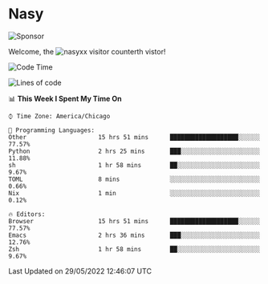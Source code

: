 # Nasy

<!--
<p align="center">
<img height="200" src="https://github-readme-stats.vercel.app/api?username=nasyxx&count_private=true&show_icons=true&theme=dracula&include_all_commits=true"/>
<img height="200" src="https://github-readme-stats.vercel.app/api/top-langs/?username=nasyxx&theme=dracula&hide=html,jupyter+notebook&count_private=true&show_icons=true"/>
</p>

  
----------------
-->

![Sponsor](https://img.shields.io/static/v1.svg?label=Sponsor&message=%E2%9D%A4&logo=GitHub&style=flat&color=pink)
 
Welcome, the ![nasyxx visitor counter](https://count.getloli.com/get/@nasyxx?theme=rule34)th vistor!
 
<!--START_SECTION:waka-->
![Code Time](http://img.shields.io/badge/Code%20Time-2%2C426%20hrs%201%20min-blue)

![Lines of code](https://img.shields.io/badge/From%20Hello%20World%20I%27ve%20Written-5%20Million%20lines%20of%20code-blue)

📊 **This Week I Spent My Time On** 

```text
⌚︎ Time Zone: America/Chicago

💬 Programming Languages: 
Other                    15 hrs 51 mins      ███████████████████░░░░░░   77.57% 
Python                   2 hrs 25 mins       ███░░░░░░░░░░░░░░░░░░░░░░   11.88% 
sh                       1 hr 58 mins        ██░░░░░░░░░░░░░░░░░░░░░░░   9.67% 
TOML                     8 mins              ░░░░░░░░░░░░░░░░░░░░░░░░░   0.66% 
Nix                      1 min               ░░░░░░░░░░░░░░░░░░░░░░░░░   0.12%

🔥 Editors: 
Browser                  15 hrs 51 mins      ███████████████████░░░░░░   77.57% 
Emacs                    2 hrs 36 mins       ███░░░░░░░░░░░░░░░░░░░░░░   12.76% 
Zsh                      1 hr 58 mins        ██░░░░░░░░░░░░░░░░░░░░░░░   9.67%

```


 Last Updated on 29/05/2022 12:46:07 UTC
<!--END_SECTION:waka-->

<!-- ![visitors](https://visitor-badge.laobi.icu/badge?page_id=nasyxx.nasyxx) -->
